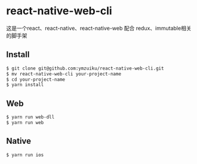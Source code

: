 # react-native-web-cli

这是一个react、react-native、react-native-web 配合 redux、immutable相关的脚手架

## Install

```bash
$ git clone git@github.com:ymzuiku/react-native-web-cli.git
$ mv react-native-web-cli your-project-name
$ cd your-project-name
$ yarn install
```

## Web

```bash
$ yarn run web-dll
$ yarn run web
```

## Native

```bash
$ yarn run ios
```